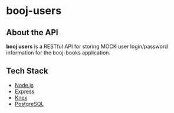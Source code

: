# booj-users


## About the API

**booj users** is a RESTful API for storing MOCK user login/password information for the booj-books application.

## Tech Stack

* [Node.js](https://nodejs.org/en/) 
* [Express](https://expressjs.com/) 
* [Knex](http://knexjs.org/) 
* [PostgreSQL](https://www.postgresql.org/)

